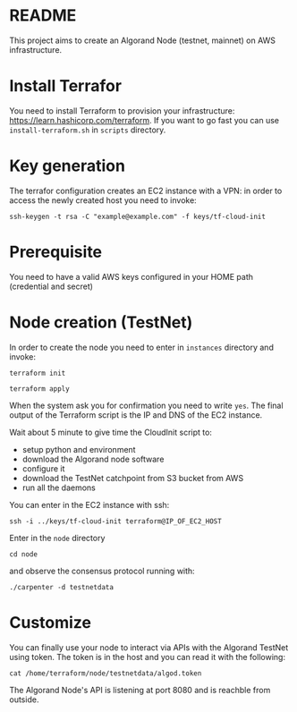 # README

This project aims to create an Algorand Node (testnet, mainnet) on AWS infrastructure.

# Install Terrafor

You need to install Terraform to provision your infrastructure: https://learn.hashicorp.com/terraform.
If you want to go fast you can use `install-terraform.sh` in `scripts` directory.

# Key generation

The terrafor configuration creates an EC2 instance with a VPN: in order to access the newly created 
host you need to invoke: 

```
ssh-keygen -t rsa -C "example@example.com" -f keys/tf-cloud-init
```

# Prerequisite

You need to have a valid AWS keys configured in your HOME path (credential and secret)

# Node creation (TestNet)

In order to create the node you need to enter in `instances` directory and invoke:

`terraform init`

`terraform apply`

When the system ask you for confirmation you need to write `yes`.
The final output of the Terraform script is the IP and DNS of the EC2 instance.

Wait about 5 minute to give time the CloudInit script to:
- setup python and environment
- download the Algorand node software
- configure it
- download the TestNet catchpoint from S3 bucket from AWS
- run all the daemons

You can enter in the EC2 instance with ssh:

```
ssh -i ../keys/tf-cloud-init terraform@IP_OF_EC2_HOST
```

Enter in the `node` directory

```
cd node
```

and observe the consensus protocol running with:

```
./carpenter -d testnetdata
```

# Customize

You can finally use your node to interact via APIs with the Algorand TestNet using token.
The token is in the host and you can read it with the following:

```
cat /home/terraform/node/testnetdata/algod.token
```

The Algorand Node's API is listening at port 8080 and is reachble from outside.

